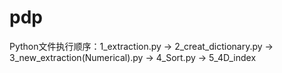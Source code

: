 # pdp

Python文件执行顺序：1_extraction.py -> 2_creat_dictionary.py -> 3_new_extraction(Numerical).py -> 4_Sort.py -> 5_4D_index 
